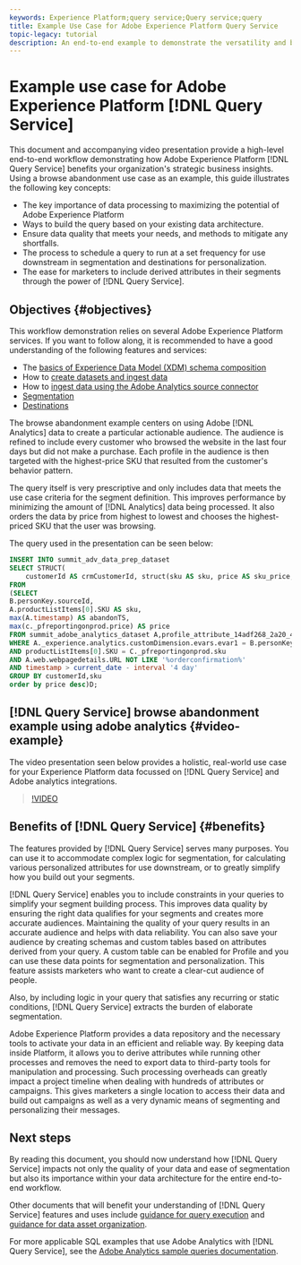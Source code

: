 ```yaml
---
keywords: Experience Platform;query service;Query service;query
title: Example Use Case for Adobe Experience Platform Query Service
topic-legacy: tutorial
description: An end-to-end example to demonstrate the versatility and benefits of Adobe Experience Platform Query Service.
---
```

# Example use case for Adobe Experience Platform [!DNL Query Service]

This document and accompanying video presentation provide a high-level end-to-end workflow demonstrating how Adobe Experience Platform [!DNL Query Service] benefits your organization's strategic business insights. Using a browse abandonment use case as an example, this guide illustrates the following key concepts:

* The key importance of data processing to maximizing the potential of Adobe Experience Platform
* Ways to build the query based on your existing data architecture.
* Ensure data quality that meets your needs, and methods to mitigate any shortfalls.
* The process to schedule a query to run at a set frequency for use downstream in segmentation and destinations for personalization.
* The ease for marketers to include derived attributes in their segments through the power of [!DNL Query Service].

## Objectives {#objectives}

This workflow demonstration relies on several Adobe Experience Platform services. If you want to follow along, it is recommended to have a good understanding of the following features and services:

* The [basics of Experience Data Model (XDM) schema composition](../../xdm/schema/composition.md)
* How to [create datasets and ingest data](https://experienceleague.adobe.com/docs/platform-learn/tutorials/data-ingestion/create-datasets-and-ingest-data.html)
* How to [ingest data using the Adobe Analytics source connector](https://experienceleague.adobe.com/docs/platform-learn/tutorials/sources/ingest-data-from-adobe-analytics.html)
* [Segmentation](../../segmentation/home.md)
* [Destinations](../../destinations/home.md)

The browse abandonment example centers on using Adobe [!DNL Analytics] data to create a particular actionable audience. The audience is refined to include every customer who browsed the website in the last four days but did not make a purchase. Each profile in the audience is then targeted with the highest-price SKU that resulted from the customer's behavior pattern.

The query itself is very prescriptive and only includes data that meets the use case criteria for the segment definition. This improves performance by minimizing the amount of [!DNL Analytics] data being processed. It also orders the data by price from highest to lowest and chooses the highest-priced SKU that the user was browsing.

The query used in the presentation can be seen below:

```sql
INSERT INTO summit_adv_data_prep_dataset
SELECT STRUCT(
    customerId AS crmCustomerId, struct(sku AS sku, price AS sku_price, abandonTS AS abandonTS) AS abandonBrowse) AS _pfreportingonprod
FROM
(SELECT
B.personKey.sourceId,
A.productListItems[0].SKU AS sku,
max(A.timestamp) AS abandonTS,
max(c._pfreportingonprod.price) AS price
FROM summit_adobe_analytics_dataset A,profile_attribute_14adf268_2a20_4dee_bee6_a6b0e34616a9 B,summit_product_dataset c
WHERE A._experience.analytics.customDimension.evars.evar1 = B.personKey.sourceID
AND productListItems[0].SKU = C._pfreportingonprod.sku
AND A.web.webpagedetails.URL NOT LIKE '%orderconfirmation%'
AND timestamp > current_date - interval '4 day'
GROUP BY customerId,sku
order by price desc)D;
```

## [!DNL Query Service] browse abandonment example using adobe analytics {#video-example}

The video presentation seen below provides a holistic, real-world use case for your Experience Platform data focussed on [!DNL Query Service] and Adobe analytics integrations.  

>[!VIDEO](https://video.tv.adobe.com/v/342533?quality=12&learn=on)

## Benefits of [!DNL Query Service] {#benefits}

The features provided by [!DNL Query Service] serves many purposes. You can use it to accommodate complex logic for segmentation, for calculating various personalized attributes for use downstream, or to greatly simplify how you build out your segments. 

[!DNL Query Service] enables you to include constraints in your queries to simplify your segment building process. This improves data quality by ensuring the right data qualifies for your segments and creates more accurate audiences. Maintaining the quality of your query results in an accurate audience and helps with data reliability. You can also save your audience by creating schemas and custom tables based on attributes derived from your query. A custom table can be enabled for Profile and you can use these data points for segmentation and personalization. This feature assists marketers who want to create a clear-cut audience of people.

Also, by including logic in your query that satisfies any recurring or static conditions, [!DNL Query Service] extracts the burden of elaborate segmentation.

Adobe Experience Platform provides a data repository and the necessary tools to activate your data in an efficient and reliable way. By keeping data inside Platform, it allows you to derive attributes while running other processes and removes the need to export data to third-party tools for manipulation and processing. Such processing overheads can greatly impact a project timeline when dealing with hundreds of attributes or campaigns. This gives marketers a single location to access their data and build out campaigns as well as a very dynamic means of segmenting and personalizing their messages.

## Next steps

By reading this document, you should now understand how [!DNL Query Service] impacts not only the quality of your data and ease of segmentation but also its importance within your data architecture for the entire end-to-end workflow. 

Other documents that will benefit your understanding of [!DNL Query Service] features and uses include [guidance for query execution](../best-practices/writing-queries.md) and [guidance for data asset organization](../best-practices/organize-data-assets.md).

For more applicable SQL examples that use Adobe Analytics with [!DNL Query Service], see the [Adobe Analytics sample queries documentation](../sample-queries/adobe-analytics.md). 
